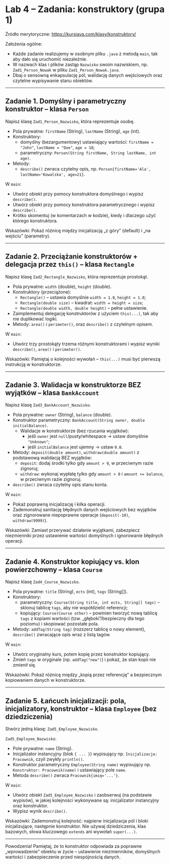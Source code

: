 # Lab 4 – Zadania: konstruktory (grupa 1)

Źródło merytoryczne: https://kursjava.com/klasy/konstruktory/

Założenia ogólne:
- Każde zadanie realizujemy w osobnym pliku `.java` z metodą `main`, tak aby dało się uruchomić niezależnie.
- W nazwach klas i plików zastąp `Nazwisko` swoim nazwiskiem, np. `Zad1_Person_Nowak` w pliku `Zad1_Person_Nowak.java`.
- Dbaj o sensowną enkapsulację pól, walidację danych wejściowych oraz czytelne wypisywanie stanu obiektów.

---

## Zadanie 1. Domyślny i parametryczny konstruktor – klasa `Person`

Napisz klasę `Zad1_Person_Nazwisko`, która reprezentuje osobę.
- Pola prywatne: `firstName` (String), `lastName` (String), `age` (int).
- Konstruktory:
  - domyślny (bezargumentowy) ustawiający wartości: `firstName = "John"`, `lastName = "Doe"`, `age = 18`;
  - parametryczny: `Person(String firstName, String lastName, int age)`.
- Metody:
  - `describe()` zwraca czytelny opis, np. `Person{firstName='Ala', lastName='Kowalska', age=21}`.

W `main`:
- Utwórz obiekt przy pomocy konstruktora domyślnego i wypisz `describe()`.
- Utwórz obiekt przy pomocy konstruktora parametrycznego i wypisz `describe()`.
- Krótko skomentuj (w komentarzach w kodzie), kiedy i dlaczego użyć którego konstruktora.

Wskazówki: Pokaż różnicę między inicjalizacją „z góry” (default) i „na wejściu” (parametry).

---

## Zadanie 2. Przeciążanie konstruktorów + delegacja przez `this()` – klasa `Rectangle`

Napisz klasę `Zad2_Rectangle_Nazwisko`, która reprezentuje prostokąt.
- Pola prywatne: `width` (double), `height` (double).
- Konstruktory (przeciążone):
  - `Rectangle()` – ustawia domyślnie `width = 1.0`, `height = 1.0`;
  - `Rectangle(double size)` – kwadrat: `width = height = size`;
  - `Rectangle(double width, double height)` – pełne ustawienie.
- Zaimplementuj delegację konstruktorów z użyciem `this(...)`, tak aby nie duplikować logiki.
- Metody: `area()` i `perimeter()`, oraz `describe()` z czytelnym opisem.

W `main`:
- Utwórz trzy prostokąty trzema różnymi konstruktorami i wypisz wyniki `describe()`, `area()` i `perimeter()`.

Wskazówki: Pamiętaj o kolejności wywołań – `this(...)` musi być pierwszą instrukcją w konstruktorze.

---

## Zadanie 3. Walidacja w konstruktorze BEZ wyjątków – klasa `BankAccount`

Napisz klasę `Zad3_BankAccount_Nazwisko`.
- Pola prywatne: `owner` (String), `balance` (double).
- Konstruktor parametryczny: `BankAccount(String owner, double initialBalance)`.
  - Walidacje w konstruktorze (bez rzucania wyjątków):
    - jeśli `owner` jest `null`/pusty/whitespace → ustaw domyślnie `"Unknown"`;
    - jeśli `initialBalance` jest ujemny → ustaw `0.0`.
- Metody: `deposit(double amount)`, `withdraw(double amount)` z podstawową walidacją BEZ wyjątków:
  - `deposit`: dodaj środki tylko gdy `amount > 0`, w przeciwnym razie zignoruj;
  - `withdraw`: wykonaj wypłatę tylko gdy `amount > 0` i `amount <= balance`, w przeciwnym razie zignoruj.
- `describe()` zwraca czytelny opis stanu konta.

W `main`:
- Pokaż poprawną inicjalizację i kilka operacji.
- Zademonstruj sanitację błędnych danych wejściowych bez wyjątków oraz zignorowane niepoprawne operacje (`deposit(-10)`, `withdraw(9999)`).

Wskazówki: Zamiast przerywać działanie wyjątkami, zabezpiecz niezmienniki przez ustawienie wartości domyślnych i ignorowanie błędnych operacji.

---

## Zadanie 4. Konstruktor kopiujący vs. klon powierzchowny – klasa `Course`

Napisz klasę `Zad4_Course_Nazwisko`.
- Pola prywatne: `title` (String), `ects` (int), `tags` (String[]).
- Konstruktory:
  - parametryczny: `Course(String title, int ects, String[] tags)` – sklonuj tablicę `tags`, aby nie współdzielić referencji;
  - kopiujący: `Course(Course other)` – powinien tworzyć nową tablicę `tags` z kopiami wartości (tzw. „głęboki”/bezpieczny dla tego poziomu) i skopiować pozostałe pola.
- Metody: `addTag(String tag)` (rozszerz tablicę o nowy element), `describe()` zwracające opis wraz z listą tagów.

W `main`:
- Utwórz oryginalny kurs, potem kopię przez konstruktor kopiujący.
- Zmień `tags` w oryginale (np. `addTag("new")`) i pokaż, że stan kopii nie zmienił się.

Wskazówki: Pokaż różnicę między „kopią przez referencję” a bezpiecznym kopiowaniem danych w konstruktorze.

---

## Zadanie 5. Łańcuch inicjalizacji: pola, inicjalizatory, konstruktor – klasa `Employee` (bez dziedziczenia)

Stwórz jedną klasę: `Zad5_Employee_Nazwisko`.

`Zad5_Employee_Nazwisko`:
- Pole prywatne: `name` (String).
- Inicjalizator instancyjny (blok `{ ... }`) wypisujący np. `Inicjalizacja: Pracownik`, czyli zwykły `println()`.
- Konstruktor parametryczny `Employee(String name)` wypisujący np. `Konstruktor: Pracownik(name)` i ustawiający pole `name`.
- Metoda `describe()` zwraca `Pracownik{imię='...'}`.

W `main`:
- Utwórz obiekt `Zad5_Employee_Nazwisko` i zaobserwuj (na podstawie wypisów), w jakiej kolejności wykonywane są: inicjalizator instancyjny oraz konstruktor.
- Wypisz wynik `describe()`.

Wskazówki: Zademonstruj kolejność: najpierw inicjalizacja pól i bloki inicjalizujące, następnie konstruktor. Nie używaj dziedziczenia, klas bazowych, słowa kluczowego `extends` ani wywołań `super(...)`. 

---

Powodzenia! Pamiętaj, że to konstruktor odpowiada za poprawne „wprowadzenie” obiektu w życie – ustawienie niezmienników, domyślnych wartości i zabezpieczenie przed niespójnością danych.